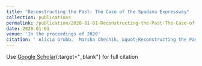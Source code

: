 ```yaml
---
title: "Reconstructing the Past- The Case of the Spadina Expressway"
collection: publications
permalink: /publication/2020-01-01-Reconstructing-the-Past-The-Case-of-the-Spadina-Expressway
date: 2020-01-01
venue: 'In the proceedings of 2020'
citation: ' Alicia Grubb,  Marsha Chechik, &quot;Reconstructing the Past- The Case of the Spadina Expressway.&quot; In the proceedings of 2020, 2020.'
---
```

Use [Google Scholar](https://scholar.google.com/scholar?q=Reconstructing+the+Past++The+Case+of+the+Spadina+Expressway){:target="_blank"} for full citation